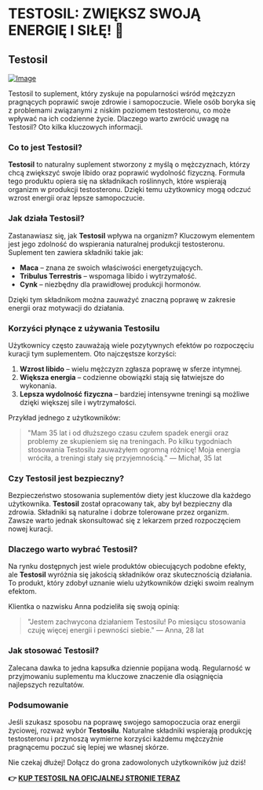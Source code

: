 # TESTOSIL: ZWIĘKSZ SWOJĄ ENERGIĘ I SIŁĘ! 💪

## Testosil

[![Image](https://www2.sellhealth.com/258/Testosil_logo_500px120px.jpg)](https://gchaffi.com/AT1l6vYQ)

Testosil to suplement, który zyskuje na popularności wśród mężczyzn pragnących poprawić swoje zdrowie i samopoczucie. Wiele osób boryka się z problemami związanymi z niskim poziomem testosteronu, co może wpływać na ich codzienne życie. Dlaczego warto zwrócić uwagę na Testosil? Oto kilka kluczowych informacji.

### Co to jest Testosil?

**Testosil** to naturalny suplement stworzony z myślą o mężczyznach, którzy chcą zwiększyć swoje libido oraz poprawić wydolność fizyczną. Formuła tego produktu opiera się na składnikach roślinnych, które wspierają organizm w produkcji testosteronu. Dzięki temu użytkownicy mogą odczuć wzrost energii oraz lepsze samopoczucie.

### Jak działa Testosil?

Zastanawiasz się, jak **Testosil** wpływa na organizm? Kluczowym elementem jest jego zdolność do wspierania naturalnej produkcji testosteronu. Suplement ten zawiera składniki takie jak:

- **Maca** – znana ze swoich właściwości energetyzujących.
- **Tribulus Terrestris** – wspomaga libido i wytrzymałość.
- **Cynk** – niezbędny dla prawidłowej produkcji hormonów.

Dzięki tym składnikom można zauważyć znaczną poprawę w zakresie energii oraz motywacji do działania.

### Korzyści płynące z używania Testosilu

Użytkownicy często zauważają wiele pozytywnych efektów po rozpoczęciu kuracji tym suplementem. Oto najczęstsze korzyści:

1. **Wzrost libido** – wielu mężczyzn zgłasza poprawę w sferze intymnej.
2. **Większa energia** – codzienne obowiązki stają się łatwiejsze do wykonania.
3. **Lepsza wydolność fizyczna** – bardziej intensywne treningi są możliwe dzięki większej sile i wytrzymałości.

Przykład jednego z użytkowników:

> "Mam 35 lat i od dłuższego czasu czułem spadek energii oraz problemy ze skupieniem się na treningach. Po kilku tygodniach stosowania Testosilu zauważyłem ogromną różnicę! Moja energia wróciła, a treningi stały się przyjemnością." 
> — Michał, 35 lat

### Czy Testosil jest bezpieczny?

Bezpieczeństwo stosowania suplementów diety jest kluczowe dla każdego użytkownika. **Testosil** został opracowany tak, aby był bezpieczny dla zdrowia. Składniki są naturalne i dobrze tolerowane przez organizm. Zawsze warto jednak skonsultować się z lekarzem przed rozpoczęciem nowej kuracji.

### Dlaczego warto wybrać Testosil?

Na rynku dostępnych jest wiele produktów obiecujących podobne efekty, ale **Testosil** wyróżnia się jakością składników oraz skutecznością działania. To produkt, który zdobył uznanie wielu użytkowników dzięki swoim realnym efektom.

Klientka o nazwisku Anna podzieliła się swoją opinią:

> "Jestem zachwycona działaniem Testosilu! Po miesiącu stosowania czuję więcej energii i pewności siebie." 
> — Anna, 28 lat

### Jak stosować Testosil?

Zalecana dawka to jedna kapsułka dziennie popijana wodą. Regularność w przyjmowaniu suplementu ma kluczowe znaczenie dla osiągnięcia najlepszych rezultatów.

### Podsumowanie

Jeśli szukasz sposobu na poprawę swojego samopoczucia oraz energii życiowej, rozważ wybór **Testosilu**. Naturalne składniki wspierają produkcję testosteronu i przynoszą wymierne korzyści każdemu mężczyźnie pragnącemu poczuć się lepiej we własnej skórze.

Nie czekaj dłużej! Dołącz do grona zadowolonych użytkowników już dziś!



**👉 [KUP TESTOSIL NA OFICJALNEJ STRONIE TERAZ](https://gchaffi.com/AT1l6vYQ)**